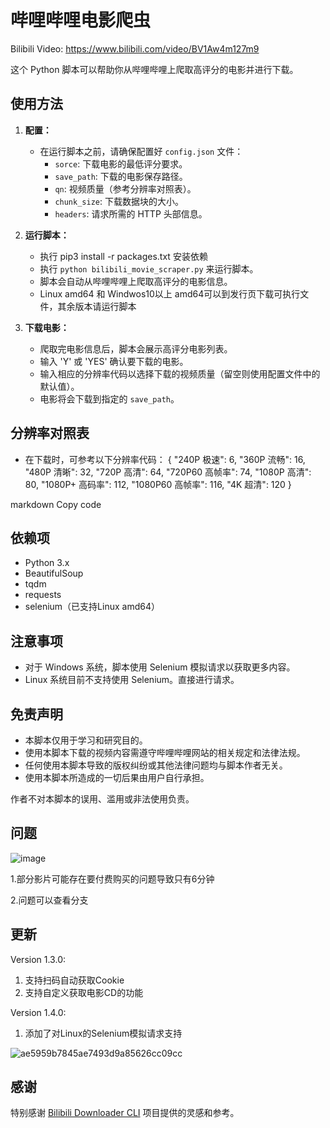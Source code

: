 # 哔哩哔哩电影爬虫

Bilibili Video: https://www.bilibili.com/video/BV1Aw4m127m9

这个 Python 脚本可以帮助你从哔哩哔哩上爬取高评分的电影并进行下载。

## 使用方法

1. **配置：**

   - 在运行脚本之前，请确保配置好 `config.json` 文件：
     - `sorce`: 下载电影的最低评分要求。
     - `save_path`: 下载的电影保存路径。
     - `qn`: 视频质量（参考分辨率对照表）。
     - `chunk_size`: 下载数据块的大小。
     - `headers`: 请求所需的 HTTP 头部信息。

2. **运行脚本：**
   - 执行 pip3 install -r packages.txt 安装依赖
   - 执行 `python bilibili_movie_scraper.py` 来运行脚本。
   - 脚本会自动从哔哩哔哩上爬取高评分的电影信息。
   - Linux amd64 和 Windwos10以上 amd64可以到发行页下载可执行文件，其余版本请运行脚本
3. **下载电影：**

   - 爬取完电影信息后，脚本会展示高评分电影列表。
   - 输入 'Y' 或 'YES' 确认要下载的电影。
   - 输入相应的分辨率代码以选择下载的视频质量（留空则使用配置文件中的默认值）。
   - 电影将会下载到指定的 `save_path`。

## 分辨率对照表

- 在下载时，可参考以下分辨率代码：
{
"240P 极速": 6,
"360P 流畅": 16,
"480P 清晰": 32,
"720P 高清": 64,
"720P60 高帧率": 74,
"1080P 高清": 80,
"1080P+ 高码率": 112,
"1080P60 高帧率": 116,
"4K 超清": 120
}

markdown
Copy code

## 依赖项

- Python 3.x
- BeautifulSoup
- tqdm
- requests
- selenium（已支持Linux amd64）

## 注意事项

- 对于 Windows 系统，脚本使用 Selenium 模拟请求以获取更多内容。
- Linux 系统目前不支持使用 Selenium。直接进行请求。

## 免责声明

- 本脚本仅用于学习和研究目的。
- 使用本脚本下载的视频内容需遵守哔哩哔哩网站的相关规定和法律法规。
- 任何使用本脚本导致的版权纠纷或其他法律问题均与脚本作者无关。
- 使用本脚本所造成的一切后果由用户自行承担。

作者不对本脚本的误用、滥用或非法使用负责。

## 问题

![image](https://github.com/Heartestrella/Downlaod-movie/assets/110215026/6548cf52-4438-4f06-a49b-03463011ee03)

1.部分影片可能存在要付费购买的问题导致只有6分钟

2.问题可以查看分支

## 更新

Version 1.3.0:
1. 支持扫码自动获取Cookie
2. 支持自定义获取电影CD的功能
   
Version 1.4.0:
1. 添加了对Linux的Selenium模拟请求支持

![ae5959b7845ae7493d9a85626cc09cc](https://github.com/Heartestrella/Downlaod-movie/assets/110215026/6389a435-a1d6-42e9-91e1-051b27a5d0dd)




## 感谢

特别感谢 [Bilibili Downloader CLI](https://github.com/open17/Bilibili-Downloader-Cli) 项目提供的灵感和参考。
